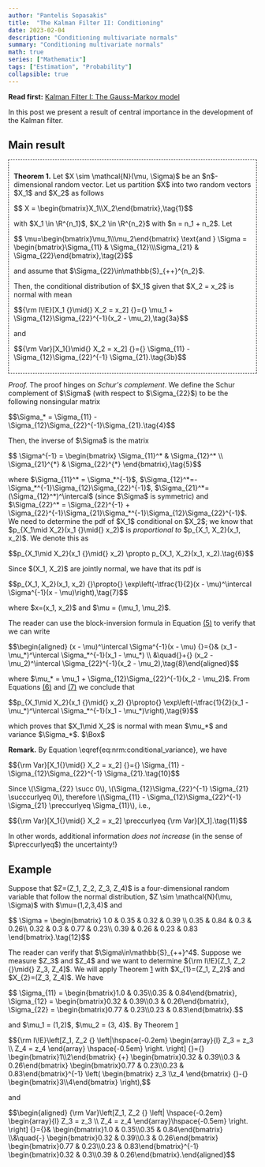 ```yaml
---
author: "Pantelis Sopasakis"
title:  "The Kalman Filter II: Conditioning"
date: 2023-02-04
description: "Conditioning multivariate normals"
summary: "Conditioning multivariate normals"
math: true
series: ["Mathematix"]
tags: ["Estimation", "Probability"]
collapsible: true
---
```


<p><b>Read first:</b> <a href="../kalman-1">Kalman Filter I: The Gauss-Markov model</a></p>

<p>In this post we present a result of central importance in the development of the Kalman filter.</p>

## Main result

<div style="border-style:dashed;border-width:1.5px;padding: 10px 10px 10px 10px; margin-bottom: 10px" id="thm:normal_conditioning"> 
 <p><b>Theorem 1.</b> Let $X \sim \mathcal{N}(\mu, \Sigma)$ be an $n$-dimensional random vector. Let us partition $X$ into two random vectors $X_1$ and $X_2$ as follows</p>

<p>$$ X = \begin{bmatrix}X_1\\X_2\end{bmatrix},\tag{1}$$</p>

<p>with $X_1 \in \R^{n_1}$, $X_2 \in \R^{n_2}$ with $n = n_1 + n_2$. Let</p>

<p>$$ \mu=\begin{bmatrix}\mu_1\\\mu_2\end{bmatrix} \text{and } \Sigma = \begin{bmatrix}\Sigma_{11} & \Sigma_{12}\\\Sigma_{21} & \Sigma_{22}\end{bmatrix},\tag{2}$$</p>

<p>and assume that $\Sigma_{22}\in\mathbb{S}_{++}^{n_2}$.</p>

<p>Then, the conditional distribution of $X_1$ given that $X_2 = x_2$ is normal with mean</p>
<p>$${\rm I\!E}[X_1 {}\mid{} X_2 = x_2] {}={} \mu_1 + \Sigma_{12}\Sigma_{22}^{-1}(x_2 - \mu_2),\tag{3a}$$</p>
and
<p>$${\rm Var}[X_1{}\mid{} X_2 = x_2] {}={} \Sigma_{11} - \Sigma_{12}\Sigma_{22}^{-1} \Sigma_{21}.\tag{3b}$$</p>
</div>

<p><em>Proof.</em> The proof hinges on <em>Schur's complement</em>. We define the Schur complement of $\Sigma$ (with respect to $\Sigma_{22}$) to be the following nonsingular matrix</p>
<p>$$\Sigma_* = \Sigma_{11} - \Sigma_{12}\Sigma_{22}^{-1}\Sigma_{21}.\tag{4}$$</p>
<p>Then, the inverse of $\Sigma$ is the matrix</p>
<p id="eq:schur_inverse">$$
  \Sigma^{-1} = \begin{bmatrix}
    \Sigma_{11}^*   & \Sigma_{12}^*
    \\
    \Sigma_{21}^{*} & \Sigma_{22}^{*}
  \end{bmatrix},\tag{5}$$</p>
<p>where $\Sigma_{11}^* = \Sigma_*^{-1}$, $\Sigma_{12}^*=-\Sigma_*^{-1}\Sigma_{12}\Sigma_{22}^{-1}$, $\Sigma_{21}^*=(\Sigma_{12}^*)^\intercal$ (since $\Sigma$ is symmetric) and $\Sigma_{22}^* = \Sigma_{22}^{-1} + \Sigma_{22}^{-1}\Sigma_{21}\Sigma_*^{-1}\Sigma_{12}\Sigma_{22}^{-1}$. We need to determine the pdf of $X_1$ conditional on $X_2$; we know that $p_{X_1\mid X_2}(x_1 {}\mid{} x_2)$ is <em>proportional to</em> $p_{X_1, X_2}(x_1, x_2)$. We denote this as</p>

<p id="eq:px1_cond_x2">$$p_{X_1\mid X_2}(x_1 {}\mid{} x_2) \propto p_{X_1, X_2}(x_1, x_2).\tag{6}$$</p>

<p>Since $(X_1, X_2)$ are jointly normal, we have that its pdf is</p>

<p id="eq:px1x2_proportional">$$p_{X_1, X_2}(x_1, x_2)
  {}\propto{}
  \exp\left(-\tfrac{1}{2}(x - \mu)^\intercal \Sigma^{-1}(x - \mu)\right),\tag{7}$$</p>

<p>where $x=(x_1, x_2)$ and $\mu = (\mu_1, \mu_2)$.</p> 

<p>The reader can use the block-inversion formula in Equation <a href="#eq:schur_inverse">(5)</a> to verify that we can write</p>

<p>$$\begin{aligned}
  (x - \mu)^\intercal \Sigma^{-1}(x - \mu)
  {}={}&
  (x_1 - \mu_*)^\intercal \Sigma_*^{-1}(x_1 - \mu_*)
  \\
  &\quad{}+{}
  (x_2 - \mu_2)^\intercal \Sigma_{22}^{-1}(x_2 - \mu_2),\tag{8}\end{aligned}$$</p>

<p>where $\mu_* = \mu_1 + \Sigma_{12}\Sigma_{22}^{-1}(x_2 - \mu_2)$. From Equations <a href="#eq:px1_cond_x2">(6)</a> and <a href="#eq:px1x2_proportional">(7)</a> we conclude that</p>

<p>$$p_{X_1\mid X_2}(x_1 {}\mid{} x_2)
  {}\propto{}
  \exp\left(-\tfrac{1}{2}(x_1 - \mu_*)^\intercal \Sigma_*^{-1}(x_1 - \mu_*)\right),\tag{9}$$</p>

<p>which proves that $X_1\mid X_2$ is normal with mean $\mu_*$ and variance $\Sigma_*$. $\Box$</p>

<p><b>Remark.</b> By Equation \eqref{eq:nrm:conditional_variance}, we have</p>

<p>$${\rm Var}[X_1{}\mid{} X_2 = x_2] {}={} \Sigma_{11} - \Sigma_{12}\Sigma_{22}^{-1} \Sigma_{21}.\tag{10}$$</p>

<p>Since \(\Sigma_{22} \succ 0\),  \(\Sigma_{12}\Sigma_{22}^{-1} \Sigma_{21} \succcurlyeq 0\),
therefore \(\Sigma_{11} - \Sigma_{12}\Sigma_{22}^{-1} \Sigma_{21} \preccurlyeq \Sigma_{11}\), i.e.,</p>

<p>$${\rm Var}[X_1{}\mid{} X_2 = x_2]  \preccurlyeq  {\rm Var}[X_1].\tag{11}$$</p>

<p>In other words, additional information <em>does not increase</em> (in the sense of $\preccurlyeq$) the uncertainty!}</p>



## Example 

<p>Suppose that $Z=(Z_1, Z_2, Z_3, Z_4)$ is a four-dimensional random variable that follow the normal distribution, $Z \sim \mathcal{N}(\mu, \Sigma)$ with $\mu=(1,2,3,4)$ and</p>

<p>$$
  \Sigma = \begin{bmatrix}
    1.0 & 0.35 & 0.32 & 0.39 \\ 0.35 & 0.84 & 0.3 & 0.26\\ 0.32 & 0.3 & 0.77 & 0.23\\ 0.39 & 0.26 & 0.23 & 0.83
  \end{bmatrix}.\tag{12}$$</p>

<p>The reader can verify that $\Sigma\in\mathbb{S}_{++}^4$. Suppose we measure $Z_3$ and $Z_4$ and we want to determine ${\rm I\!E}[Z_1, Z_2 {}\mid{} Z_3, Z_4]$. We will apply Theorem <a href="#thm:normal_conditioning">1</a> with $X_{1}=(Z_1, Z_2)$ and $X_{2}=(Z_3, Z_4)$. We have</p>

<p>$$
  \Sigma_{11} = \begin{bmatrix}1.0 & 0.35\\0.35 & 0.84\end{bmatrix},
  \Sigma_{12} = \begin{bmatrix}0.32 & 0.39\\0.3 & 0.26\end{bmatrix},
  \Sigma_{22} = \begin{bmatrix}0.77 & 0.23\\0.23 & 0.83\end{bmatrix}.$$</p>

<p>and $\mu_1 = (1,2)$, $\mu_2 = (3, 4)$. By Theorem <a href="#thm:normal_conditioning">1</a></p>

<p>$${\rm I\!E}\left[Z_1, Z_2 {}
  \left|\hspace{-0.2em}
  \begin{array}{l}
    Z_3 = z_3
    \\
    Z_4 = z_4
  \end{array}
  \hspace{-0.5em}
  \right.
  \right]
  {}={}
  \begin{bmatrix}1\\2\end{bmatrix}
  {+}
  \begin{bmatrix}0.32 & 0.39\\0.3 & 0.26\end{bmatrix}
  \begin{bmatrix}0.77 & 0.23\\0.23 & 0.83\end{bmatrix}^{-1}
  \left(
  \begin{bmatrix}
    z_3 \\z_4
  \end{bmatrix}
  {}-{}
  \begin{bmatrix}3\\4\end{bmatrix}
  \right),$$</p>
<p>and</p>
<p>$$\begin{aligned}
{\rm Var}\left[Z_1, Z_2 {}
  \left|
  \hspace{-0.2em}
  \begin{array}{l}
    Z_3 = z_3
    \\
    Z_4 = z_4
  \end{array}\hspace{-0.5em}
  \right.
  \right]
  {}={}&
  \begin{bmatrix}1.0 & 0.35\\0.35 & 0.84\end{bmatrix}
  \\&\quad{-}
  \begin{bmatrix}0.32 & 0.39\\0.3 & 0.26\end{bmatrix}
  \begin{bmatrix}0.77 & 0.23\\0.23 & 0.83\end{bmatrix}^{-1}
  \begin{bmatrix}0.32 & 0.3\\0.39 & 0.26\end{bmatrix}.\end{aligned}$$</p>


